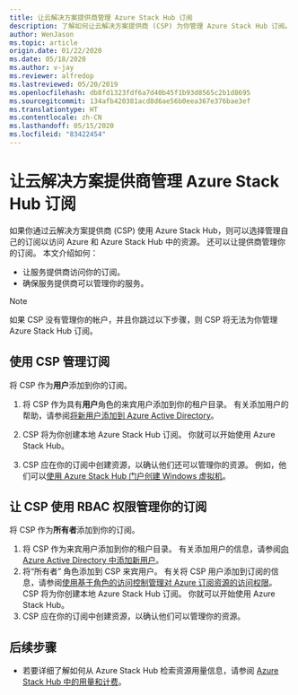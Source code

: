 ```yaml
---
title: 让云解决方案提供商管理 Azure Stack Hub 订阅
description: 了解如何让云解决方案提供商 (CSP) 为你管理 Azure Stack Hub 订阅。
author: WenJason
ms.topic: article
origin.date: 01/22/2020
ms.date: 05/18/2020
ms.author: v-jay
ms.reviewer: alfredop
ms.lastreviewed: 05/20/2019
ms.openlocfilehash: db8fd1323fdf6a7d40b45f1b93d8565c2b1d8695
ms.sourcegitcommit: 134afb420381acd8d6ae56b0eea367e376bae3ef
ms.translationtype: HT
ms.contentlocale: zh-CN
ms.lasthandoff: 05/15/2020
ms.locfileid: "83422454"
---
```

# <a name="let-your-cloud-solution-provider-manage-your-azure-stack-hub-subscription"></a>让云解决方案提供商管理 Azure Stack Hub 订阅

如果你通过云解决方案提供商 (CSP) 使用 Azure Stack Hub，则可以选择管理自己的订阅以访问 Azure 和 Azure Stack Hub 中的资源。 还可以让提供商管理你的订阅。 本文介绍如何：

* 让服务提供商访问你的订阅。
* 确保服务提供商可以管理你的服务。

> [!NOTE]
> 如果 CSP 没有管理你的帐户，并且你跳过以下步骤，则 CSP 将无法为你管理 Azure Stack Hub 订阅。

## <a name="manage-your-subscription-with-a-csp"></a>使用 CSP 管理订阅

将 CSP 作为**用户**添加到你的订阅。

1. 将 CSP 作为具有**用户**角色的来宾用户添加到你的租户目录。 有关添加用户的帮助，请参阅[将新用户添加到 Azure Active Directory](/active-directory/add-users-azure-active-directory)。

2. CSP 将为你创建本地 Azure Stack Hub 订阅。 你就可以开始使用 Azure Stack Hub。

3. CSP 应在你的订阅中创建资源，以确认他们还可以管理你的资源。 例如，他们可以[使用 Azure Stack Hub 门户创建 Windows 虚拟机](azure-stack-quick-windows-portal.md)。

## <a name="let-the-csp-manage-your-subscription-using-rbac-rights"></a>让 CSP 使用 RBAC 权限管理你的订阅

将 CSP 作为**所有者**添加到你的订阅。

1. 将 CSP 作为来宾用户添加到你的租户目录。 有关添加用户的信息，请参阅[向 Azure Active Directory 中添加新用户](/active-directory/add-users-azure-active-directory)。
2. 将“所有者”  角色添加到 CSP 来宾用户。 有关将 CSP 用户添加到订阅的信息，请参阅[使用基于角色的访问控制管理对 Azure 订阅资源的访问权限](/role-based-access-control/role-assignments-portal)。 CSP 将为你创建本地 Azure Stack Hub 订阅。 你就可以开始使用 Azure Stack Hub。
3. CSP 应在你的订阅中创建资源，以确认他们可以管理你的资源。

## <a name="next-steps"></a>后续步骤

* 若要详细了解如何从 Azure Stack Hub 检索资源用量信息，请参阅 [Azure Stack Hub 中的用量和计费](../operator/azure-stack-billing-and-chargeback.md)。

<!-- Update_Description: wording update -->